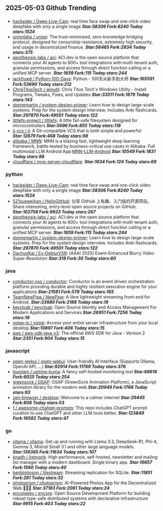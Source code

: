 ## 2025-05-03 Github Trending

### 
* [hacksider / Deep-Live-Cam](https://github.com/hacksider/Deep-Live-Cam): real time face swap and one-click video deepfake with only a single image ***Star:58306 Fork:8240 Today stars:1524***
* [unionlabs / union](https://github.com/unionlabs/union): The trust-minimized, zero-knowledge bridging protocol, designed for censorship resistance, extremely high security, and usage in decentralized finance. ***Star:56465 Fork:2834 Today stars:375***
* [aipotheosis-labs / aci](https://github.com/aipotheosis-labs/aci): ACI.dev is the open source platform that connects your AI agents to 600+ tool integrations with multi-tenant auth, granular permissions, and access through direct function calling or a unified MCP server. ***Star:1659 Fork:115 Today stars:244***
* [jackfrued / Python-100-Days](https://github.com/jackfrued/Python-100-Days): Python - 100天从新手到大师 ***Star:165591 Fork:53690 Today stars:212***
* [ChrisTitusTech / winutil](https://github.com/ChrisTitusTech/winutil): Chris Titus Tech's Windows Utility - Install Programs, Tweaks, Fixes, and Updates ***Star:33511 Fork:1879 Today stars:143***
* [donnemartin / system-design-primer](https://github.com/donnemartin/system-design-primer): Learn how to design large-scale systems. Prep for the system design interview. Includes Anki flashcards. ***Star:297870 Fork:49501 Today stars:122***
* [littlefs-project / littlefs](https://github.com/littlefs-project/littlefs): A little fail-safe filesystem designed for microcontrollers ***Star:5696 Fork:855 Today stars:118***
* [jj-vcs / jj](https://github.com/jj-vcs/jj): A Git-compatible VCS that is both simple and powerful ***Star:12879 Fork:468 Today stars:98***
* [alibaba / MNN](https://github.com/alibaba/MNN): MNN is a blazing fast, lightweight deep learning framework, battle-tested by business-critical use cases in Alibaba. Full multimodal LLM Android App:[MNN-LLM-Android](./apps/Android/MnnLlmChat/README.md) ***Star:10549 Fork:1831 Today stars:98***
* [cloudflare / mcp-server-cloudflare](https://github.com/cloudflare/mcp-server-cloudflare):  ***Star:1634 Fork:124 Today stars:69***

### python
* [hacksider / Deep-Live-Cam](https://github.com/hacksider/Deep-Live-Cam): real time face swap and one-click video deepfake with only a single image ***Star:58306 Fork:8240 Today stars:1524***
* [521xueweihan / HelloGitHub](https://github.com/521xueweihan/HelloGitHub): 分享 GitHub 上有趣、入门级的开源项目。Share interesting, entry-level open source projects on GitHub. ***Star:102758 Fork:9923 Today stars:267***
* [aipotheosis-labs / aci](https://github.com/aipotheosis-labs/aci): ACI.dev is the open source platform that connects your AI agents to 600+ tool integrations with multi-tenant auth, granular permissions, and access through direct function calling or a unified MCP server. ***Star:1659 Fork:115 Today stars:244***
* [donnemartin / system-design-primer](https://github.com/donnemartin/system-design-primer): Learn how to design large-scale systems. Prep for the system design interview. Includes Anki flashcards. ***Star:297870 Fork:49501 Today stars:122***
* [DachunKai / Ev-DeblurVSR](https://github.com/DachunKai/Ev-DeblurVSR): [AAAI 2025] Event-Enhanced Blurry Video Super-Resolution ***Star:318 Fork:30 Today stars:60***

### java
* [conductor-oss / conductor](https://github.com/conductor-oss/conductor): Conductor is an event driven orchestration platform providing durable and highly resilient execution engine for your applications ***Star:21581 Fork:578 Today stars:165***
* [TeamNewPipe / NewPipe](https://github.com/TeamNewPipe/NewPipe): A libre lightweight streaming front-end for Android. ***Star:33680 Fork:3188 Today stars:19***
* [keycloak / keycloak](https://github.com/keycloak/keycloak): Open Source Identity and Access Management For Modern Applications and Services ***Star:26951 Fork:7256 Today stars:19***
* [xpipe-io / xpipe](https://github.com/xpipe-io/xpipe): Access your entire server infrastructure from your local desktop ***Star:10897 Fork:406 Today stars:15***
* [aws / aws-sdk-java-v2](https://github.com/aws/aws-sdk-java-v2): The official AWS SDK for Java - Version 2 ***Star:2351 Fork:904 Today stars:15***

### javascript
* [open-webui / open-webui](https://github.com/open-webui/open-webui): User-friendly AI Interface (Supports Ollama, OpenAI API, ...) ***Star:92914 Fork:11769 Today stars:376***
* [louislam / uptime-kuma](https://github.com/louislam/uptime-kuma): A fancy self-hosted monitoring tool ***Star:68616 Fork:6025 Today stars:254***
* [greensock / GSAP](https://github.com/greensock/GSAP): GSAP (GreenSock Animation Platform), a JavaScript animation library for the modern web ***Star:20949 Fork:1766 Today stars:93***
* [zen-browser / desktop](https://github.com/zen-browser/desktop): Welcome to a calmer internet ***Star:29445 Fork:808 Today stars:53***
* [f / awesome-chatgpt-prompts](https://github.com/f/awesome-chatgpt-prompts): This repo includes ChatGPT prompt curation to use ChatGPT and other LLM tools better. ***Star:123849 Fork:16582 Today stars:47***

### go
* [ollama / ollama](https://github.com/ollama/ollama): Get up and running with Llama 3.3, DeepSeek-R1, Phi-4, Gemma 3, Mistral Small 3.1 and other large language models. ***Star:139365 Fork:11634 Today stars:107***
* [knadh / listmonk](https://github.com/knadh/listmonk): High performance, self-hosted, newsletter and mailing list manager with a modern dashboard. Single binary app. ***Star:16657 Fork:1560 Today stars:40***
* [benbjohnson / litestream](https://github.com/benbjohnson/litestream): Streaming replication for SQLite. ***Star:11851 Fork:281 Today stars:32***
* [photoprism / photoprism](https://github.com/photoprism/photoprism): AI-Powered Photos App for the Decentralized Web 🌈💎✨ ***Star:37183 Fork:2061 Today stars:24***
* [encoredev / encore](https://github.com/encoredev/encore): Open Source Development Platform for building robust type-safe distributed systems with declarative infrastructure ***Star:9915 Fork:403 Today stars:22***
